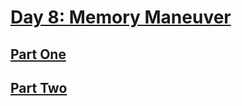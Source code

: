 # [Day 8: Memory Maneuver](https://adventofcode.com/2018/day/8)

## [Part One](https://adventofcode.com/2018/day/8#part1)

## [Part Two](https://adventofcode.com/2018/day/8#part2)
